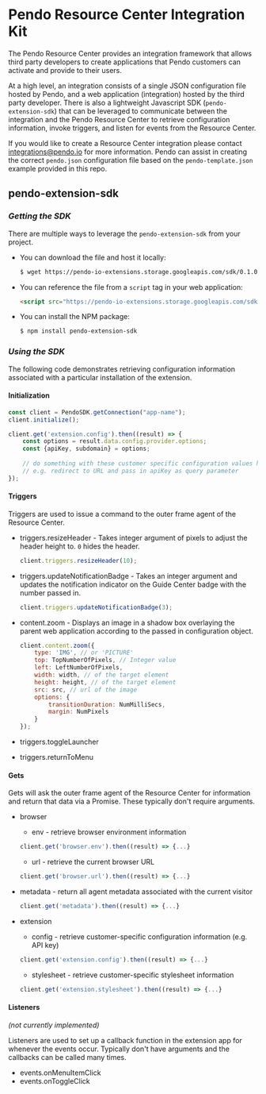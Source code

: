 # Pendo Resource Center Integration Kit

The Pendo Resource Center provides an integration framework that allows third party developers to create applications that Pendo customers can activate and provide to their users.

At a high level, an integration consists of a single JSON configuration file hosted by Pendo, and a web application (integration) hosted by the third party developer.  There is also a lightweight Javascript SDK (`pendo-extension-sdk`) that can be leveraged to communicate between the integration and the Pendo Resource Center to retrieve configuration information, invoke triggers, and listen for events from the Resource Center.

If you would like to create a Resource Center integration please contact integrations@pendo.io for more information.  Pendo can assist in creating the correct `pendo.json` configuration file based on the `pendo-template.json` example provided in this repo.

## pendo-extension-sdk

### _Getting the SDK_

There are multiple ways to leverage the `pendo-extension-sdk` from your project.  

* You can download the file and host it locally:

    ```bash
    $ wget https://pendo-io-extensions.storage.googleapis.com/sdk/0.1.0/js/pendo-extensions-sdk.js
    ```

* You can reference the file from a `script` tag in your web application:
    
    ```html
    <script src="https://pendo-io-extensions.storage.googleapis.com/sdk/0.1.0/js/pendo-extensions-sdk.js"></script>
    ```

* You can install the NPM package:

    ```bash
    $ npm install pendo-extension-sdk
    ```

### _Using the SDK_

The following code demonstrates retrieving configuration information associated with a particular installation of the extension.

#### Initialization

```javascript
const client = PendoSDK.getConnection("app-name");
client.initialize();

client.get('extension.config').then((result) => {
    const options = result.data.config.provider.options;
    const {apiKey, subdomain} = options;
    
    // do something with these customer specific configuration values here
    // e.g. redirect to URL and pass in apiKey as query parameter
});
```

#### Triggers

Triggers are used to issue a command to the outer frame agent of the Resource Center.

 * triggers.resizeHeader - Takes integer argument of pixels to adjust the header height to. `0` hides the header.

    ```javascript
    client.triggers.resizeHeader(10);
    ```

 * triggers.updateNotificationBadge - Takes an integer argument and updates the notification indicator on the Guide Center badge with the number passed in.

    ```javascript
    client.triggers.updateNotificationBadge(3);
    ```

 * content.zoom - Displays an image in a shadow box overlaying the parent web application according to the passed in configuration object. 

   ```javascript
   client.content.zoom({
       type: 'IMG', // or 'PICTURE'
       top: TopNumberOfPixels, // Integer value
       left: LeftNumberOfPixels,
       width: width, // of the target element
       height: height, // of the target element
       src: src, // url of the image
       options: {
           transitionDuration: NumMilliSecs,
           margin: NumPixels
       }
   });
   ```

 * triggers.toggleLauncher

 * triggers.returnToMenu

   

#### Gets

Gets will ask the outer frame agent of the Resource Center for information and return that data via a Promise. These typically don't require arguments.

 * browser 
    * env - retrieve browser environment information
    ```javascript
    client.get('browser.env').then((result) => {...}
    ```
    * url - retrieve the current browser URL
    ```javascript
    client.get('browser.url').then((result) => {...}
    ```

 * metadata - return all agent metadata associated with the current visitor
    ```javascript
    client.get('metadata').then((result) => {...}
    ```

 * extension
    * config - retrieve customer-specific configuration information (e.g. API key)
    ```javascript
    client.get('extension.config').then((result) => {...}
    ```
    * stylesheet - retrieve customer-specific stylesheet information
    ```javascript
    client.get('extension.stylesheet').then((result) => {...}
    ```

      

#### Listeners 

_(not currently implemented)_

Listeners are used to set up a callback function in the extension app for whenever the events occur. Typically don't have arguments and the callbacks can be called many times.

 * events.onMenuItemClick
 * events.onToggleClick
